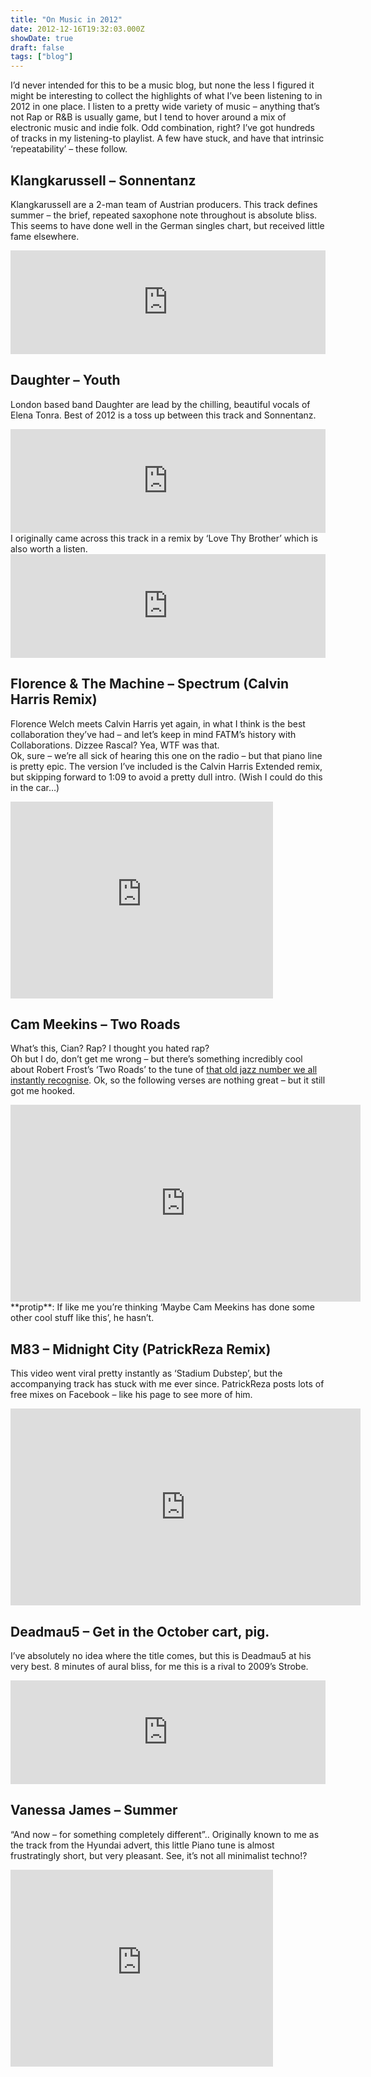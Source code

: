 ```yaml
---
title: "On Music in 2012"
date: 2012-12-16T19:32:03.000Z
showDate: true
draft: false
tags: ["blog"]
---
```



I’d never intended for this to be a music blog, but none the less I figured it might be interesting to collect the highlights of what I’ve been listening to in 2012 in one place. I listen to a pretty wide variety of music – anything that’s not Rap or R&B is usually game, but I tend to hover around a mix of electronic music and indie folk. Odd combination, right? I’ve got hundreds of tracks in my listening-to playlist. A few have stuck, and have that intrinsic ‘repeatability’ – these follow.


##  Klangkarussell – Sonnentanz

Klangkarussell are a 2-man team of Austrian producers. This track defines summer – the brief, repeated saxophone note throughout is absolute bliss. This seems to have done well in the German singles chart, but received little fame elsewhere.  
<iframe frameborder="no" height="166" scrolling="no" src="https://w.soundcloud.com/player/?url=http%3A%2F%2Fapi.soundcloud.com%2Ftracks%2F24412995" width="100%"></iframe>


##  Daughter – Youth

London based band Daughter are lead by the chilling, beautiful vocals of Elena Tonra. Best of 2012 is a toss up between this track and Sonnentanz.  
<iframe frameborder="no" height="166" scrolling="no" src="https://w.soundcloud.com/player/?url=http%3A%2F%2Fapi.soundcloud.com%2Ftracks%2F45143032" width="100%"></iframe>  
 I originally came across this track in a remix by ‘Love Thy Brother’ which is also worth a listen.  
<iframe frameborder="no" height="166" scrolling="no" src="https://w.soundcloud.com/player/?url=http%3A%2F%2Fapi.soundcloud.com%2Ftracks%2F34509577" width="100%"></iframe>


##  Florence & The Machine – Spectrum (Calvin Harris Remix)

Florence Welch meets Calvin Harris yet again, in what I think is the best collaboration they’ve had – and let’s keep in mind FATM’s history with Collaborations. Dizzee Rascal? Yea, WTF was that.  
 Ok, sure – we’re all sick of hearing this one on the radio – but that piano line is pretty epic. The version I’ve included is the Calvin Harris Extended remix, but skipping forward to 1:09 to avoid a pretty dull intro. (Wish I could do this in the car…)  
<iframe frameborder="0" height="315" src="http://www.youtube.com/embed/7G6mjcJJki0#t=1m08s?rel=0" width="420"></iframe>


##  Cam Meekins – Two Roads

What’s this, Cian? Rap? I thought you hated rap?  
 Oh but I do, don’t get me wrong – but there’s something incredibly cool about Robert Frost’s ‘Two Roads’ to the tune of [that old jazz number we all instantly recognise](http://www.youtube.com/watch?v=fcTDgtrhQvg). Ok, so the following verses are nothing great – but it still got me hooked.  
<iframe frameborder="0" height="315" src="http://www.youtube.com/embed/M3K5iPNY9Os?rel=0" width="560"></iframe>  
**protip**: If like me you’re thinking ‘Maybe Cam Meekins has done some other cool stuff like this’, he hasn’t.


##  M83 – Midnight City (PatrickReza Remix)  
 This video went viral pretty instantly as ‘Stadium Dubstep’, but the accompanying track has stuck with me ever since. PatrickReza posts lots of free mixes on Facebook – like his page to see more of him.  
<iframe allowfullscreen="" frameborder="0" height="315" src="http://www.youtube.com/embed/98EvwIGFB7s?rel=0" width="560"></iframe>


##  Deadmau5 – Get in the October cart, pig.

I’ve absolutely no idea where the title comes, but this is Deadmau5 at his very best. 8 minutes of aural bliss, for me this is a rival to 2009’s Strobe.  
<iframe frameborder="no" height="166" scrolling="no" src="https://w.soundcloud.com/player/?url=http%3A%2F%2Fapi.soundcloud.com%2Ftracks%2F36976443" width="100%"></iframe>


##  Vanessa James – Summer

“And now – for something completely different”.. Originally known to me as the track from the Hyundai advert, this little Piano tune is almost frustratingly short, but very pleasant. See, it’s not all minimalist techno!?  
<iframe allowfullscreen="" frameborder="0" height="315" src="http://www.youtube.com/embed/wXw3tPDQOqc?rel=0" width="420"></iframe>



